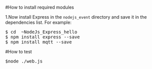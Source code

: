 #How to install required modules

1.Now install Express in the `nodejs_event` directory and save it in the dependencies list. For example:
<pre>
$ cd  ~NodeJs_Express_hello
$ npm install express --save
$ npm install mqtt --save
</pre>

#How to test
<pre>
$node ./web.js
</pre>

